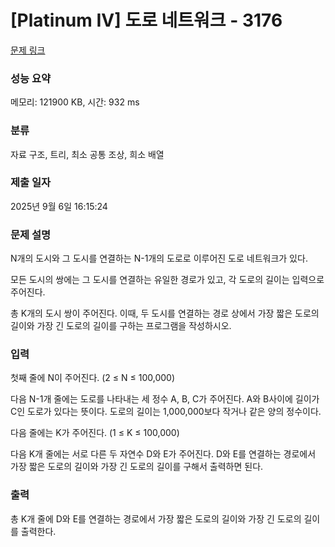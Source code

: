 # [Platinum IV] 도로 네트워크 - 3176 

[문제 링크](https://www.acmicpc.net/problem/3176) 

### 성능 요약

메모리: 121900 KB, 시간: 932 ms

### 분류

자료 구조, 트리, 최소 공통 조상, 희소 배열

### 제출 일자

2025년 9월 6일 16:15:24

### 문제 설명

<p>N개의 도시와 그 도시를 연결하는 N-1개의 도로로 이루어진 도로 네트워크가 있다. </p>

<p>모든 도시의 쌍에는 그 도시를 연결하는 유일한 경로가 있고, 각 도로의 길이는 입력으로 주어진다.</p>

<p>총 K개의 도시 쌍이 주어진다. 이때, 두 도시를 연결하는 경로 상에서 가장 짧은 도로의 길이와 가장 긴 도로의 길이를 구하는 프로그램을 작성하시오.</p>

### 입력 

 <p>첫째 줄에 N이 주어진다. (2 ≤ N ≤ 100,000)</p>

<p>다음 N-1개 줄에는 도로를 나타내는 세 정수 A, B, C가 주어진다. A와 B사이에 길이가 C인 도로가 있다는 뜻이다. 도로의 길이는 1,000,000보다 작거나 같은 양의 정수이다.</p>

<p>다음 줄에는 K가 주어진다. (1 ≤ K ≤ 100,000)</p>

<p>다음 K개 줄에는 서로 다른 두 자연수 D와 E가 주어진다. D와 E를 연결하는 경로에서 가장 짧은 도로의 길이와 가장 긴 도로의 길이를 구해서 출력하면 된다.</p>

### 출력 

 <p>총 K개 줄에 D와 E를 연결하는 경로에서 가장 짧은 도로의 길이와 가장 긴 도로의 길이를 출력한다.</p>

